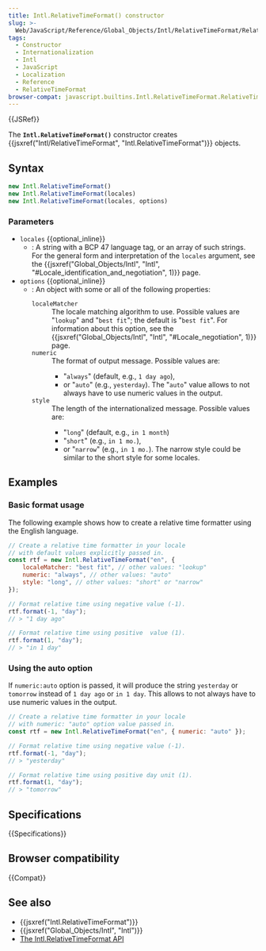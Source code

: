 ```yaml
---
title: Intl.RelativeTimeFormat() constructor
slug: >-
  Web/JavaScript/Reference/Global_Objects/Intl/RelativeTimeFormat/RelativeTimeFormat
tags:
  - Constructor
  - Internationalization
  - Intl
  - JavaScript
  - Localization
  - Reference
  - RelativeTimeFormat
browser-compat: javascript.builtins.Intl.RelativeTimeFormat.RelativeTimeFormat
---
```

{{JSRef}}

The **`Intl.RelativeTimeFormat()`** constructor creates
{{jsxref("Intl/RelativeTimeFormat", "Intl.RelativeTimeFormat")}}
objects.

## Syntax

```js
new Intl.RelativeTimeFormat()
new Intl.RelativeTimeFormat(locales)
new Intl.RelativeTimeFormat(locales, options)
```

### Parameters

- `locales` {{optional_inline}}
  - : A string with a BCP 47 language tag, or an array of such strings. For the
    general form and interpretation of the `locales` argument, see the
    {{jsxref("Global_Objects/Intl", "Intl", "#Locale_identification_and_negotiation", 1)}}
    page.
- `options` {{optional_inline}}
  - : An object with some or all of the following properties:
    <dl><dt><code>localeMatcher</code></dt><dd>The locale matching algorithm to use. Possible values are "<code>lookup</code>" and "<code>best fit</code>"; the default is "<code>best fit</code>". For information about this option, see the {{jsxref("Global_Objects/Intl", "Intl", "#Locale_negotiation", 1)}} page.</dd><dt><code>numeric</code></dt><dd>The format of output message. Possible values are:<ul><li>"<code>always</code>" (default, e.g., <code>1 day ago</code>),</li><li>or "<code>auto</code>" (e.g., <code>yesterday</code>). The "<code>auto</code>" value allows to not always have to use numeric values in the output.</li></ul></dd><dt><code>style</code></dt><dd>The length of the internationalized message. Possible values are:<ul><li>"<code>long</code>" (default, e.g., <code>in 1 month</code>)</li><li>"<code>short</code>" (e.g., <code>in 1 mo.</code>),</li><li>or "<code>narrow</code>" (e.g., <code>in 1 mo.</code>). The narrow style could be similar to the short style for some locales.</li></ul></dd></dl>

## Examples

### Basic format usage

The following example shows how to create a relative time formatter using the
English language.

```js
// Create a relative time formatter in your locale
// with default values explicitly passed in.
const rtf = new Intl.RelativeTimeFormat("en", {
    localeMatcher: "best fit", // other values: "lookup"
    numeric: "always", // other values: "auto"
    style: "long", // other values: "short" or "narrow"
});

// Format relative time using negative value (-1).
rtf.format(-1, "day");
// > "1 day ago"

// Format relative time using positive  value (1).
rtf.format(1, "day");
// > "in 1 day"
```

### Using the auto option

If `numeric:auto` option is passed, it will produce the string `yesterday` or
`tomorrow` instead of `1 day ago` or `in 1 day`. This allows to not always have
to use numeric values in the output.

```js
// Create a relative time formatter in your locale
// with numeric: "auto" option value passed in.
const rtf = new Intl.RelativeTimeFormat("en", { numeric: "auto" });

// Format relative time using negative value (-1).
rtf.format(-1, "day");
// > "yesterday"

// Format relative time using positive day unit (1).
rtf.format(1, "day");
// > "tomorrow"
```

## Specifications

{{Specifications}}

## Browser compatibility

{{Compat}}

## See also

- {{jsxref("Intl.RelativeTimeFormat")}}
- {{jsxref("Global_Objects/Intl", "Intl")}}
- [The Intl.RelativeTimeFormat API](https://developers.google.com/web/updates/2018/10/intl-relativetimeformat)

